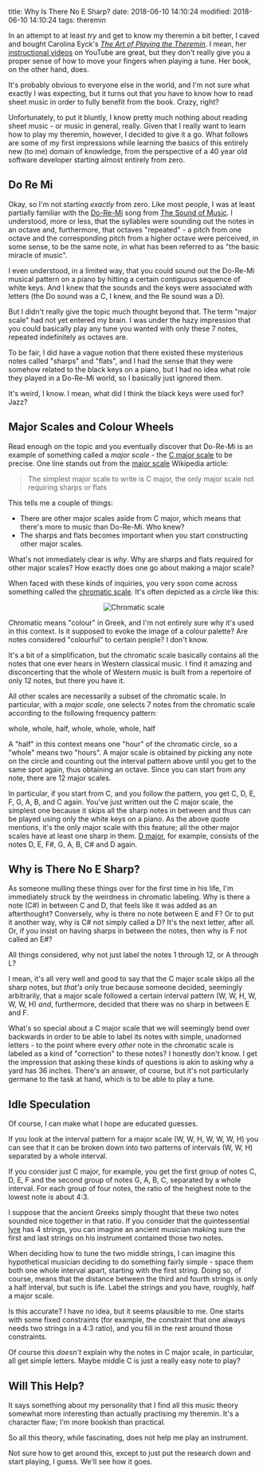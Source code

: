 title: Why Is There No E Sharp?
date: 2018-06-10 14:10:24
modified: 2018-06-10 14:10:24
tags: theremin

In an attempt to at least *try* and get to know my theremin a bit better, I
caved and bought Carolina Eyck's [*The Art of Playing the Theremin*][1].  I
mean, her [instructional videos][4] on YouTube are great, but they don't
really give you a proper sense of how to move your fingers when playing a
tune.  Her book, on the other hand, does.

It's probably obvious to everyone else in the world, and I'm not sure what
exactly I was expecting, but it turns out that you have to know how to read
sheet music in order to fully benefit from the book.  Crazy, right?

Unfortunately, to put it bluntly, I know pretty much nothing about reading
sheet music - or music in general, really.  Given that I really want to
learn how to play my theremin, however, I decided to give it a go.  What
follows are some of my first impressions while learning the basics of this
entirely new (to me) domain of knowledge, from the perspective of a 40 year
old software developer starting almost entirely from zero.

## Do Re Mi

Okay, so I'm not starting *exactly* from zero.  Like most people, I was at
least partially familiar with the [Do-Re-Mi][5] song from [The Sound of
Music][6].  I understood, more or less, that the syllables were sounding out
the notes in an octave and, furthermore, that octaves "repeated" - a pitch
from one octave and the corresponding pitch from a higher octave were
perceived, in some sense, to be the same note, in what has been referred to
as "the basic miracle of music".

I even understood, in a limited way, that you could sound out the Do-Re-Mi
musical pattern on a piano by hitting a certain contiguous sequence of white
keys.  And I knew that the sounds and the keys were associated with letters
(the Do sound was a C, I knew, and the Re sound was a D).

But I didn't really give the topic much thought beyond that.  The term
"major scale" had not yet entered my brain.  I was under the hazy impression
that you could basically play any tune you wanted with only these 7 notes,
repeated indefinitely as octaves are.

To be fair, I did have a vague notion that there existed these mysterious
notes called "sharps" and "flats", and I had the sense that they were
somehow related to the black keys on a piano, but I had no idea what role
they played in a Do-Re-Mi world, so I basically just ignored them.

It's weird, I know.  I mean, what did I think the black keys were used for?
Jazz?

## Major Scales and Colour Wheels

Read enough on the topic and you eventually discover that Do-Re-Mi is an
example of something called a _major scale_ - the [C major scale][2] to be
precise.  One line stands out from the [major scale][7] Wikipedia article:

> The simplest major scale to write is C major, the only major scale not
> requiring sharps or flats

This tells me a couple of things:

* There are other major scales aside from C major, which means that there's
  more to music than Do-Re-Mi.  Who knew?
* The sharps and flats becomes important when you start constructing other
  major scales.

What's not immediately clear is _why_.  Why are sharps and flats required
for other major scales?  How exactly does one go about making a major scale?

When faced with these kinds of inquiries, you very soon come across
something called the [chromatic scale][8].  It's often depicted as a circle
like this:

<div style="clear: both; text-align: center;"> 
<img border="0"
     src="/blog/miscellanea/Pitch_class_space.svg" 
     alt="Chromatic scale" />
</div>

Chromatic means "colour" in Greek, and I'm not entirely sure why it's used
in this context.  Is it supposed to evoke the image of a colour palette?
Are notes considered "colourful" to certain people?  I don't know.

It's a bit of a simplification, but the chromatic scale basically contains
all the notes that one ever hears in Western classical music.  I find it
amazing and disconcerting that the whole of Western music is built from a
repertoire of only 12 notes, but there you have it.

All other scales are necessarily a subset of the chromatic scale.  In
particular, with a _major scale_, one selects 7 notes from the chromatic
scale according to the following frequency pattern:

whole, whole, half, whole, whole, whole, half

A "half" in this context means one "hour" of the chromatic circle, so a
"whole" means two "hours".  A major scale is obtained by picking any note on
the circle and counting out the interval pattern above until you get to the
same spot again, thus obtaining an octave.  Since you can start from any
note, there are 12 major scales.

In particular, if you start from C, and you follow the pattern, you get C,
D, E, F, G, A, B, and C again.  You've just written out the C major scale,
the simplest one because it skips all the sharp notes in between and thus
can be played using only the white keys on a piano.  As the above quote
mentions, it's the only major scale with this feature; all the other major
scales have at least one sharp in them.  [D major][9], for example, consists
of the notes D, E, F#, G, A, B, C# and D again.

## Why is There No E Sharp?

As someone mulling these things over for the first time in his life, I'm
immediately struck by the weirdness in chromatic labeling.  Why is there a
note (C#) in between C and D, that feels like it was added as an
afterthought?  Conversely, why is there no note between E and F?  Or to put
it another way, why is C# not simply called a D?  It's the next letter,
after all.  Or, if you insist on having sharps in between the notes, then
why is F not called an E#?

All things considered, why not just label the notes 1 through 12, or A
through L?

I mean, it's all very well and good to say that the C major scale skips all
the sharp notes, but *that's* only true because someone decided, seemingly
arbitrarily, that a major scale followed a certain interval pattern (W, W,
H, W, W, W, H) *and*, furthermore, decided that there was no sharp in
between E and F.

What's so special about a C major scale that we will seemingly bend over
backwards in order to be able to label its notes with simple, unadorned
letters - to the point where every *other* note in the chromatic scale is
labeled as a kind of "correction" to these notes?  I honestly don't know.  I
get the impression that asking these kinds of questions is akin to asking
why a yard has 36 inches.  There's an answer, of course, but it's not
particularly germane to the task at hand, which is to be able to play a
tune.

## Idle Speculation

Of course, I can make what I hope are educated guesses.

If you look at the interval pattern for a major scale (W, W, H, W, W, W, H)
you can see that it can be broken down into two patterns of intervals (W, W,
H) separated by a whole interval.

If you consider just C major, for example, you get the first group of notes
C, D, E, F and the second group of notes G, A, B, C, separated by a whole
interval.  For each group of four notes, the ratio of the heighest note to
the lowest note is about 4:3.

I suppose that the ancient Greeks simply thought that these two notes
sounded nice together in that ratio.  If you consider that the
quintessential [lyre][3] has 4 strings, you can imagine an ancient musician
making sure the first and last strings on his instrument contained those two
notes.

When deciding how to tune the two middle strings, I can imagine this
hypothetical musician deciding to do something fairly simple - space them
both one whole interval apart, starting with the first string.  Doing so, of
course, means that the distance between the third and fourth strings is only
a half interval, but such is life.  Label the strings and you have, roughly,
half a major scale.

Is this accurate?  I have no idea, but it seems plausible to me.  One starts
with some fixed constraints (for example, the constraint that one always
needs two strings in a 4:3 ratio), and you fill in the rest around those
constraints.

Of course this *doesn't* explain why the notes in C major scale, in
particular, all get simple letters.  Maybe middle C is just a really easy
note to play?

## Will This Help?

It says something about my personality that I find all this music theory
somewhat more interesting than actually practising my theremin.  It's a
character flaw; I'm more bookish than practical.

So all this theory, while fascinating, does not help me play an instrument.

Not sure how to get around this, except to just put the research down and
start playing, I guess.   We'll see how it goes.


[1]: http://www.carolinaeyck.com/method/

[2]: https://en.wikipedia.org/wiki/C_major

[3]: https://en.wikipedia.org/wiki/Lyre

[4]: https://www.youtube.com/channel/UCYkSWMBi1pZUqjs2OngjUyA

[5]: https://en.wikipedia.org/wiki/Do-Re-Mi

[6]: https://en.wikipedia.org/wiki/The_Sound_of_Music

[7]: https://en.wikipedia.org/wiki/Major_scale

[8]: https://en.wikipedia.org/wiki/Chromatic_scale

[9]: https://en.wikipedia.org/wiki/D_major
